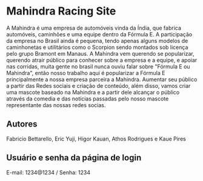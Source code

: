 # Mahindra Racing Site

A Mahindra é uma empresa de automóveis vinda da Índia, que fabrica automóveis, caminhões e uma equipe dentro da Fórmula E. A participação da empresa no Brasil ainda é pequena, tendo apenas alguns modelos de caminhonetas e utilitários como o Scorpion sendo montados sob licença pelo grupo Bramont em Manaus. A Mahindra vem querendo se popularizar, querendo atrair público para conhecer sobre a empresa e a equipe, e apoiar nas corridas, muita gente no brasil nunca ouviu falar sobre "Fórmula E ou Mahindra", então nosso trabalho aqui é popularizar a Fórmula E principalmente a nossa empresa parceira a Mahindra. Aumentar seu público a partir das Redes sociais e criação de conteúdo, além disso, vamos criar uma mascote baseado na Mahindra e a partir dele alcançar o público através da comedia e das notícias passadas pelo nosso mascote representante das nossas redes socias.

## Autores

Fabricio Bettarello, Eric Yuji, Higor Kauan, Athos Rodrigues e Kaue Pires

## Usuário e senha da página de login

E-mail: 1234@1234 / Senha: 1234
